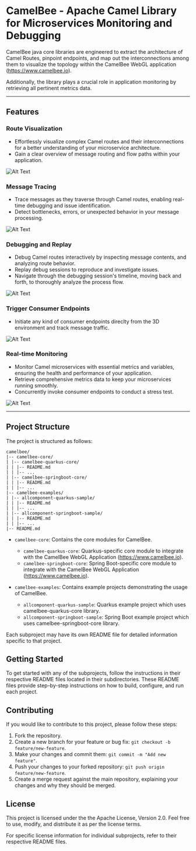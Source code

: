 # CamelBee - Apache Camel Library for Microservices Monitoring and Debugging

CamelBee java core libraries are engineered to extract the architecture of Camel Routes, pinpoint endpoints, and map out the interconnections among them
to visualize the topology within the CamelBee WebGL application (https://www.camelbee.io).

Additionally, the library plays a crucial role in application monitoring by retrieving all pertinent metrics data.

---

## Features

### Route Visualization
- Effortlessly visualize complex Camel routes and their interconnections for a better understanding of your microservice architecture.
- Gain a clear overview of message routing and flow paths within your application.

![Alt Text](images/debuggerscene.jpg)

### Message Tracing
- Trace messages as they traverse through Camel routes, enabling real-time debugging and issue identification.
- Detect bottlenecks, errors, or unexpected behavior in your message processing.

![Alt Text](images/messages.png)
 
### Debugging and Replay
- Debug Camel routes interactively by inspecting message contents, and analyzing route behavior.
- Replay debug sessions to reproduce and investigate issues.
- Navigate through the debugging session's timeline, moving back and forth, to thoroughly analyze the process flow.

![Alt Text](images/replay.jpg)

### Trigger Consumer Endpoints
- Initiate any kind of consumer endpoints direclty from the 3D environment and track message traffic.

![Alt Text](images/routecaller.jpg)

### Real-time Monitoring
- Monitor Camel microservices with essential metrics and variables, ensuring the health and performance of your application.
- Retrieve comprehensive metrics data to keep your microservices running smoothly.
- Concurrently invoke consumer endpoints to conduct a stress test.

![Alt Text](images/metrics.jpg)
  
---

## Project Structure

The project is structured as follows:

```shell
camelbee/
|-- camelbee-core/
| |-- camelbee-quarkus-core/
| | |-- README.md
| | |-- ...
| |-- camelbee-springboot-core/
| | |-- README.md
| | |-- ...
|-- camelbee-examples/
| |-- allcomponent-quarkus-sample/
| | |-- README.md
| | |-- ...
| |-- allcomponent-springboot-sample/
| | |-- README.md
| | |-- ...
|-- README.md
```


- `camelbee-core`: Contains the core modules for CamelBee.
  - `camelbee-quarkus-core`: Quarkus-specific core module to integrate with the CamelBee WebGL Application (https://www.camelbee.io).
  - `camelbee-springboot-core`: Spring Boot-specific core module to integrate with the CamelBee WebGL Application (https://www.camelbee.io).

- `camelbee-examples`: Contains example projects demonstrating the usage of CamelBee.
  - `allcomponent-quarkus-sample`:  Quarkus example project which uses camelbee-quarkus-core library.
  - `allcomponent-springboot-sample`: Spring Boot example project which uses camelbee-springboot-core library.

Each subproject may have its own README file for detailed information specific to that project.

## Getting Started

To get started with any of the subprojects, follow the instructions in their respective README files located in their subdirectories. 
These README files provide step-by-step instructions on how to build, configure, and run each project.

## Contributing

If you would like to contribute to this project, please follow these steps:

1. Fork the repository.
2. Create a new branch for your feature or bug fix: `git checkout -b feature/new-feature`.
3. Make your changes and commit them: `git commit -m "Add new feature"`.
4. Push your changes to your forked repository: `git push origin feature/new-feature`.
5. Create a merge request against the main repository, explaining your changes and why they should be merged.

## License

This project is licensed under the the Apache License, Version 2.0. Feel free to use, modify, and distribute it as per the license terms.

For specific license information for individual subprojects, refer to their respective README files.

